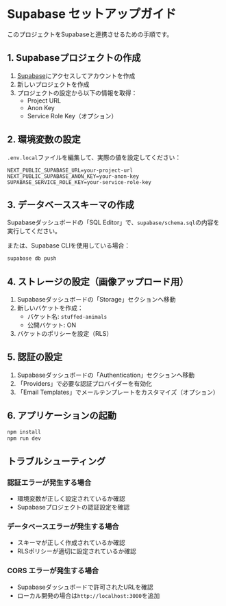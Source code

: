 # Supabase セットアップガイド

このプロジェクトをSupabaseと連携させるための手順です。

## 1. Supabaseプロジェクトの作成

1. [Supabase](https://supabase.com)にアクセスしてアカウントを作成
2. 新しいプロジェクトを作成
3. プロジェクトの設定から以下の情報を取得：
   - Project URL
   - Anon Key
   - Service Role Key（オプション）

## 2. 環境変数の設定

`.env.local`ファイルを編集して、実際の値を設定してください：

```env
NEXT_PUBLIC_SUPABASE_URL=your-project-url
NEXT_PUBLIC_SUPABASE_ANON_KEY=your-anon-key
SUPABASE_SERVICE_ROLE_KEY=your-service-role-key
```

## 3. データベーススキーマの作成

Supabaseダッシュボードの「SQL Editor」で、`supabase/schema.sql`の内容を実行してください。

または、Supabase CLIを使用している場合：

```bash
supabase db push
```

## 4. ストレージの設定（画像アップロード用）

1. Supabaseダッシュボードの「Storage」セクションへ移動
2. 新しいバケットを作成：
   - バケット名: `stuffed-animals`
   - 公開バケット: ON
3. バケットのポリシーを設定（RLS）

## 5. 認証の設定

1. Supabaseダッシュボードの「Authentication」セクションへ移動
2. 「Providers」で必要な認証プロバイダーを有効化
3. 「Email Templates」でメールテンプレートをカスタマイズ（オプション）

## 6. アプリケーションの起動

```bash
npm install
npm run dev
```

## トラブルシューティング

### 認証エラーが発生する場合
- 環境変数が正しく設定されているか確認
- Supabaseプロジェクトの認証設定を確認

### データベースエラーが発生する場合
- スキーマが正しく作成されているか確認
- RLSポリシーが適切に設定されているか確認

### CORS エラーが発生する場合
- Supabaseダッシュボードで許可されたURLを確認
- ローカル開発の場合は`http://localhost:3000`を追加